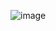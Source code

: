 ![image](https://user-images.githubusercontent.com/90271486/205451676-b3efff03-0017-4121-a9c9-fefc7b0ec403.png)
